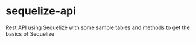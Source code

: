 # sequelize-api
Rest API using Sequelize with some sample tables and methods to get the basics of Sequelize
